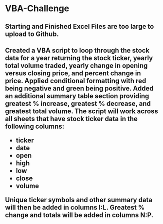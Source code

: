 # VBA-Challenge

<h2>Starting and Finished Excel Files are too large to upload to Github. <h2>

Created a VBA script to loop through the stock data for a year returning the stock ticker, yearly total volume traded, yearly change in opening versus closing price, and percent change in price.
Applied conditional formatting with red being negative and green being positive.
Added an additional summary table section providing greatest % increase, greatest % decrease, and greatest total volume.
The script will work across all sheets that have stock ticker data in the following columns:
- ticker
- date
- open
- high
- low
- close
- volume

Unique ticker symbols and other summary data will then be added in columns I:L. Greatest % change and totals will be added in columns N:P.
